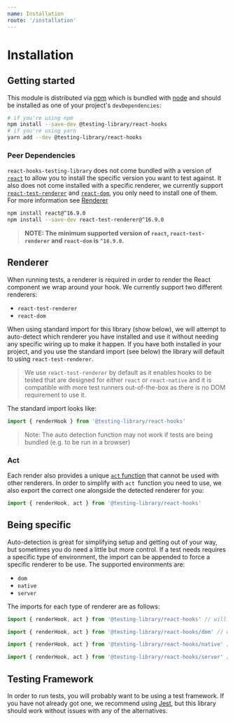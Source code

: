 ```yaml
---
name: Installation
route: '/installation'
---
```


# Installation

## Getting started

This module is distributed via [npm](https://www.npmjs.com/) which is bundled with
[node](https://nodejs.org) and should be installed as one of your project's `devDependencies`:

```sh
# if you're using npm
npm install --save-dev @testing-library/react-hooks
# if you're using yarn
yarn add --dev @testing-library/react-hooks
```

### Peer Dependencies

`react-hooks-testing-library` does not come bundled with a version of
[`react`](https://www.npmjs.com/package/react) to allow you to install the specific version you want
to test against. It also does not come installed with a specific renderer, we currently support
[`react-test-renderer`](https://www.npmjs.com/package/react-test-renderer) and
[`react-dom`](https://www.npmjs.com/package/react-dom), you only need to install one of them. For
more information see [Renderer](/installation#renderer)

```sh
npm install react@^16.9.0
npm install --save-dev react-test-renderer@^16.9.0
```

> **NOTE: The minimum supported version of `react`, `react-test-renderer` and `react-dom` is
> `^16.9.0`.**

## Renderer

When running tests, a renderer is required in order to render the React component we wrap around
your hook. We currently support two different renderers:

- `react-test-renderer`
- `react-dom`

When using standard import for this library (show below), we will attempt to auto-detect which
renderer you have installed and use it without needing any specific wiring up to make it happen. If
you have both installed in your project, and you use the standard import (see below) the library
will default to using `react-test-renderer`.

> We use `react-test-renderer` by default as it enables hooks to be tested that are designed for
> either `react` or `react-native` and it is compatible with more test runners out-of-the-box as
> there is no DOM requirement to use it.

The standard import looks like:

```js
import { renderHook } from '@testing-library/react-hooks'
```

> Note: The auto detection function may not work if tests are being bundled (e.g. to be run in a
> browser)

### Act

Each render also provides a unique [`act` function](https://reactjs.org/docs/test-utils.html#act)
that cannot be used with other renderers. In order to simplify with `act `function you need to use,
we also export the correct one alongside the detected renderer for you:

```js
import { renderHook, act } from '@testing-library/react-hooks'
```

## Being specific

Auto-detection is great for simplifying setup and getting out of your way, but sometimes you do need
a little but more control. If a test needs requires a specific type of environment, the import can
be appended to force a specific renderer to be use. The supported environments are:

- `dom`
- `native`
- `server`

The imports for each type of renderer are as follows:

```ts
import { renderHook, act } from '@testing-library/react-hooks' // will attempt to auto-detect

import { renderHook, act } from '@testing-library/react-hooks/dom' // will use react-dom

import { renderHook, act } from '@testing-library/react-hooks/native' // will use react-test-renderer

import { renderHook, act } from '@testing-library/react-hooks/server' // will use react-dom/server
```

## Testing Framework

In order to run tests, you will probably want to be using a test framework. If you have not already
got one, we recommend using [Jest](https://jestjs.io/), but this library should work without issues
with any of the alternatives.
